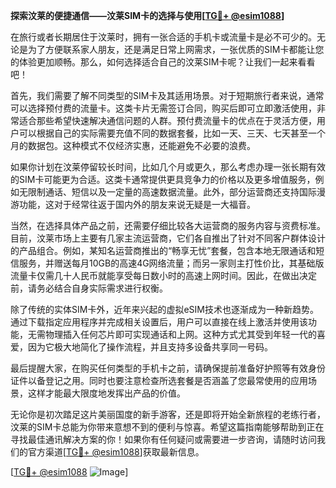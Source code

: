 **探索汶莱的便捷通信——汶莱SIM卡的选择与使用[[TG💪+ @esim1088](https://t.me/s/esim1088)]**

在旅行或者长期居住于汶莱时，拥有一张合适的手机卡或流量卡是必不可少的。无论是为了方便联系家人朋友，还是满足日常上网需求，一张优质的SIM卡都能让您的体验更加顺畅。那么，如何选择适合自己的汶莱SIM卡呢？让我们一起来看看吧！

首先，我们需要了解不同类型的SIM卡及其适用场景。对于短期旅行者来说，通常可以选择预付费的流量卡。这类卡片无需签订合同，购买后即可立即激活使用，非常适合那些希望快速解决通信问题的人群。预付费流量卡的优点在于灵活方便，用户可以根据自己的实际需要充值不同的数据套餐，比如一天、三天、七天甚至一个月的数据包。这种模式不仅经济实惠，还能避免不必要的浪费。

如果你计划在汶莱停留较长时间，比如几个月或更久，那么考虑办理一张长期有效的SIM卡可能更为合适。这类卡通常提供更具竞争力的价格以及更多增值服务，例如无限制通话、短信以及一定量的高速数据流量。此外，部分运营商还支持国际漫游功能，这对于经常往返于国内外的朋友来说无疑是一大福音。

当然，在选择具体产品之前，还需要仔细比较各大运营商的服务内容与资费标准。目前，汶莱市场上主要有几家主流运营商，它们各自推出了针对不同客户群体设计的产品组合。例如，某知名运营商推出的“畅享无忧”套餐，包含本地无限通话和短信服务，并赠送每月10GB的高速4G网络流量；而另一家则主打性价比，其基础版流量卡仅需几十人民币就能享受每日数小时的高速上网时间。因此，在做出决定前，请务必结合自身实际需求进行权衡。

除了传统的实体SIM卡外，近年来兴起的虚拟eSIM技术也逐渐成为一种新趋势。通过下载指定应用程序并完成相关设置后，用户可以直接在线上激活并使用该功能，无需物理插入任何芯片即可实现通话和上网。这种方式尤其受到年轻一代的喜爱，因为它极大地简化了操作流程，并且支持多设备共享同一号码。

最后提醒大家，在购买任何类型的手机卡之前，请确保提前准备好护照等有效身份证件以备登记之用。同时也要注意检查所选套餐是否涵盖了您最常使用的应用场景，这样才能最大限度地发挥出产品的价值。

无论你是初次踏足这片美丽国度的新手游客，还是即将开始全新旅程的老练行者，汶莱的SIM卡总能为你带来意想不到的便利与惊喜。希望这篇指南能够帮助到正在寻找最佳通讯解决方案的你！如果你有任何疑问或需要进一步咨询，请随时访问我们的官方渠道[[TG💪+ @esim1088](https://t.me/s/esim1088)]获取最新信息。

[[TG💪+ @esim1088](https://t.me/s/esim1088) ![Image](https://i.postimg.cc/4NQfJmqS/Snipaste-2025-05-13-00-14-12.png)]